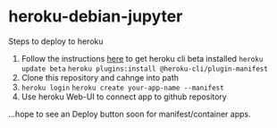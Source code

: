 # heroku-debian-jupyter

Steps to deploy to heroku

1. Follow the instructions
   [here](https://devcenter.heroku.com/articles/buildpack-builds-heroku-yml)
   to get heroku cli beta installed
   `heroku update beta`
   `heroku plugins:install @heroku-cli/plugin-manifest`
2. Clone this repository and cahnge into path
3. `heroku login`
   `heroku create your-app-name --manifest`
4. Use heroku Web-UI to connect app to github repository


...hope to see an Deploy button soon for manifest/container apps.
